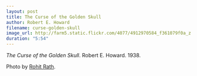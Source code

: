 ```yaml
---
layout: post
title: The Curse of the Golden Skull
author: Robert E. Howard
filename: curse-golden-skull
image_url: http://farm5.static.flickr.com/4077/4912970584_f361079f0a_z.jpg
duration: "5:54"
---
```


_The Curse of the Golden Skull_.  Robert E. Howard.  1938.

Photo by [Rohit Rath](http://www.flickr.com/photos/rohitrath/4912970584/sizes/z/in/photostream/).
